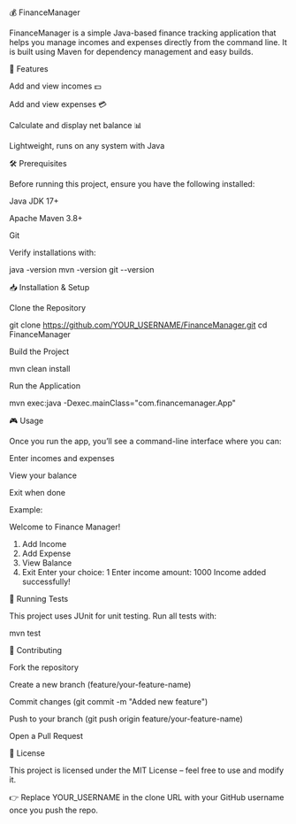 💰 FinanceManager

FinanceManager is a simple Java-based finance tracking application that helps you manage incomes and expenses directly from the command line.
It is built using Maven for dependency management and easy builds.

🚀 Features

Add and view incomes 💵

Add and view expenses 💳

Calculate and display net balance 📊

Lightweight, runs on any system with Java

🛠️ Prerequisites

Before running this project, ensure you have the following installed:

Java JDK 17+

Apache Maven 3.8+

Git

Verify installations with:

java -version
mvn -version
git --version

📥 Installation & Setup

Clone the Repository

git clone https://github.com/YOUR_USERNAME/FinanceManager.git
cd FinanceManager


Build the Project

mvn clean install


Run the Application

mvn exec:java -Dexec.mainClass="com.financemanager.App"

🎮 Usage

Once you run the app, you’ll see a command-line interface where you can:

Enter incomes and expenses

View your balance

Exit when done

Example:

Welcome to Finance Manager!
1. Add Income
2. Add Expense
3. View Balance
4. Exit
Enter your choice: 1
Enter income amount: 1000
Income added successfully!

🧪 Running Tests

This project uses JUnit for unit testing.
Run all tests with:

mvn test

🤝 Contributing

Fork the repository

Create a new branch (feature/your-feature-name)

Commit changes (git commit -m "Added new feature")

Push to your branch (git push origin feature/your-feature-name)

Open a Pull Request

📜 License

This project is licensed under the MIT License – feel free to use and modify it.

👉 Replace YOUR_USERNAME in the clone URL with your GitHub username once you push the repo.

